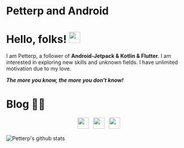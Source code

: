 

# Petterp and Android

# Hello, folks! <img src="https://raw.githubusercontent.com/MartinHeinz/MartinHeinz/master/wave.gif" width="30px">

I am Petterp, a follower of **Android-Jetpack & Kotlin & Flutter.** I am interested in exploring new skills and unknown fields. I have unlimited motivation due to my love. 

***The more you know, the more you don't know!***



# Blog 👨‍💻‍



<p align='center'>
<a href="https://petterp.blog.csdn.net"><img height="30" src="https://tva1.sinaimg.cn/large/007S8ZIlgy1gik6ctjaapj302p011mwy.jpg"></a>&nbsp;&nbsp;
<a href="https://juejin.im/user/3491704662136541"><img height="30" src="https://tva1.sinaimg.cn/large/007S8ZIlgy1gik6fyt5mtj303g01jgle.jpg"></a>&nbsp;&nbsp;
<a href="https://www.jianshu.com/u/c34da5f33210"><img height="30" src="https://tva1.sinaimg.cn/large/007S8ZIlgy1gik6gzituvj302e01edfm.jpg"></a>&nbsp;&nbsp;
</p>




![Petterp's github stats](https://github-readme-stats.vercel.app/api?username=Petterpx&show_icons=true&theme=radical)

